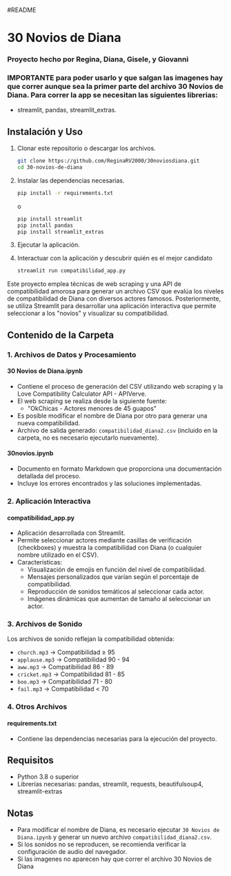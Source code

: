 #README
# 30 Novios de Diana
### Proyecto hecho por Regina, Diana, Gisele, y Giovanni 

### IMPORTANTE para poder usarlo y que salgan las imagenes hay que correr aunque sea la primer parte del archivo 30 Novios de Diana. Para correr la app se necesitan las siguientes librerias: 
- streamlit, pandas, streamlit_extras.

## Instalación y Uso

1. Clonar este repositorio o descargar los archivos.

   ```bash
   git clone https://github.com/ReginaRV2000/30noviosdiana.git
   cd 30-novios-de-diana
   ```

2. Instalar las dependencias necesarias.

   ```bash
   pip install -r requirements.txt
   ```
   o
   ```bash
   pip install streamlit
   pip install pandas
   pip install streamlit_extras
   ```

4. Ejecutar la aplicación.

5. Interactuar con la aplicación y descubrir quién es el mejor candidato

   ```bash
   streamlit run compatibilidad_app.py

Este proyecto emplea técnicas de web scraping y una API de compatibilidad amorosa para generar un archivo CSV que evalúa los niveles de compatibilidad de Diana con diversos actores famosos. Posteriormente, se utiliza Streamlit para desarrollar una aplicación interactiva que permite seleccionar a los "novios" y visualizar su compatibilidad.

## Contenido de la Carpeta

### 1. Archivos de Datos y Procesamiento

#### 30 Novios de Diana.ipynb
- Contiene el proceso de generación del CSV utilizando web scraping y la Love Compatibility Calculator API - APIVerve.
- El web scraping se realiza desde la siguiente fuente:
  - "OkChicas - Actores menores de 45 guapos"
- Es posible modificar el nombre de Diana por otro para generar una nueva compatibilidad.
- Archivo de salida generado: `compatibilidad_diana2.csv` (incluido en la carpeta, no es necesario ejecutarlo nuevamente).

#### 30novios.ipynb
- Documento en formato Markdown que proporciona una documentación detallada del proceso.
- Incluye los errores encontrados y las soluciones implementadas.

### 2. Aplicación Interactiva

#### compatibilidad_app.py
- Aplicación desarrollada con Streamlit.
- Permite seleccionar actores mediante casillas de verificación (checkboxes) y muestra la compatibilidad con Diana (o cualquier nombre utilizado en el CSV).
- Características:
  - Visualización de emojis en función del nivel de compatibilidad.
  - Mensajes personalizados que varían según el porcentaje de compatibilidad.
  - Reproducción de sonidos temáticos al seleccionar cada actor.
  - Imágenes dinámicas que aumentan de tamaño al seleccionar un actor.

### 3. Archivos de Sonido

Los archivos de sonido reflejan la compatibilidad obtenida:

- `church.mp3` → Compatibilidad ≥ 95
- `applause.mp3` → Compatibilidad 90 - 94
- `aww.mp3` → Compatibilidad 86 - 89
- `cricket.mp3` → Compatibilidad 81 - 85
- `boo.mp3` → Compatibilidad 71 - 80
- `fail.mp3` → Compatibilidad < 70

### 4. Otros Archivos

#### requirements.txt
- Contiene las dependencias necesarias para la ejecución del proyecto.


## Requisitos

- Python 3.8 o superior
- Librerías necesarias: pandas, streamlit, requests, beautifulsoup4, streamlit-extras

## Notas

- Para modificar el nombre de Diana, es necesario ejecutar `30 Novios de Diana.ipynb` y generar un nuevo archivo `compatibilidad_diana2.csv`.
- Si los sonidos no se reproducen, se recomienda verificar la configuración de audio del navegador.
- Si las imagenes no aparecen hay que correr el archivo 30 Novios de Diana
